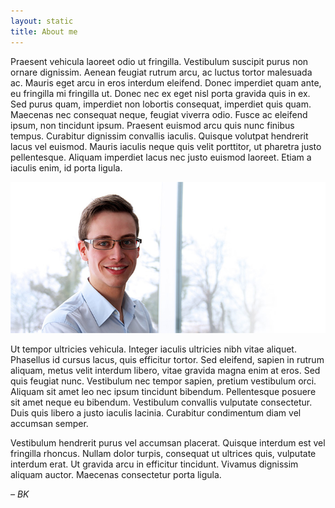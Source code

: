 ```yaml
---
layout: static
title: About me
---
```


Praesent vehicula laoreet odio ut fringilla. Vestibulum suscipit purus non ornare dignissim. Aenean feugiat rutrum arcu, ac luctus tortor malesuada ac. Mauris eget arcu in eros interdum eleifend. Donec imperdiet quam ante, eu fringilla mi fringilla ut. Donec nec ex eget nisl porta gravida quis in ex. Sed purus quam, imperdiet non lobortis consequat, imperdiet quis quam. Maecenas nec consequat neque, feugiat viverra odio. Fusce ac eleifend ipsum, non tincidunt ipsum. Praesent euismod arcu quis nunc finibus tempus. Curabitur dignissim convallis iaculis. Quisque volutpat hendrerit lacus vel euismod. Mauris iaculis neque quis velit porttitor, ut pharetra justo pellentesque. Aliquam imperdiet lacus nec justo euismod laoreet. Etiam a iaculis enim, id porta ligula.

![Bastian Kroggel \\ courtesy of @FloGehm](assets/img/dev/bk_big.jpg)

Ut tempor ultricies vehicula. Integer iaculis ultricies nibh vitae aliquet. Phasellus id cursus lacus, quis efficitur tortor. Sed eleifend, sapien in rutrum aliquam, metus velit interdum libero, vitae gravida magna enim at eros. Sed quis feugiat nunc. Vestibulum nec tempor sapien, pretium vestibulum orci. Aliquam sit amet leo nec ipsum tincidunt bibendum. Pellentesque posuere sit amet neque eu bibendum. Vestibulum convallis vulputate consectetur. Duis quis libero a justo iaculis lacinia. Curabitur condimentum diam vel accumsan semper.

Vestibulum hendrerit purus vel accumsan placerat. Quisque interdum est vel fringilla rhoncus. Nullam dolor turpis, consequat ut ultrices quis, vulputate interdum erat. Ut gravida arcu in efficitur tincidunt. Vivamus dignissim aliquam auctor. Maecenas consectetur porta ligula.

*– BK*
